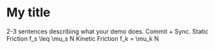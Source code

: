 # My title
2-3 sentences describing what your demo does.
Commit + Sync.
Static Friction f_s \leq \mu_s N
Kinetic Friction f_k = \mu_k N
